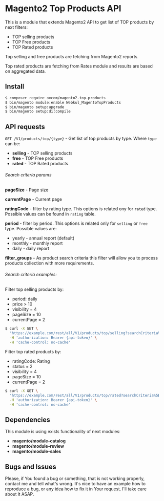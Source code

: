 # Magento2 Top Products API

This is a module that extends Magento2 API to get list of TOP products by next filters:
 - TOP selling products
 - TOP Free products
 - TOP Rated products
 
Top selling and free products are fetching from Magento2 reports.

Top rated products are fetching from Rates module and results are based on aggregated data.
 
## Install
```bash
$ composer require oxcom/magento2-top-products
$ bin/magento module:enable Webkul_MagentoTopProducts
$ bin/magento setup:upgrade
$ bin/magento setup:di:compile
```

## API requests
```GET /V1/products/top/{type}``` - Get list of top products by type.
Where ```type``` can be:
- **selling** - TOP selling products
- **free** - TOP Free products
- **rated** - TOP Rated products

###### Search criteria params
**pageSize** - Page size

**currentPage** - Current page

**ratingCode** - filter by rating type. This options is related ony for ```rated``` type. Possible values can be found in ```rating``` table.

**period** - filter by period. This options is related only for ```selling``` or ```free``` type. Possible values are:

- yearly - annual report (default)
- monthly - monthly report
- daily - daily report

**filter_groups** - As product search criteria this filter will allow you to process products collection with more requirements.

###### Search criteria examples:
Filter top selling products by:
- period: daily
- price > 10
- visibility = 4
- pageSize = 10
- currentPage = 2

```bash
$ curl -X GET \
  'https://example.com/rest/all/V1/products/top/selling?searchCriteria%5Bfilter_groups%5D%5B0%5D%5Bfilters%5D%5B0%5D%5Bfield%5D=visibility&searchCriteria%5Bfilter_groups%5D%5B0%5D%5Bfilters%5D%5B0%5D%5Bvalue%5D=4&searchCriteria%5Bfilter_groups%5D%5B0%5D%5Bfilters%5D%5B0%5D%5Bcondition_type%5D=eq&searchCriteria%5BpageSize%5D=10&searchCriteria%5BcurrentPage%5D=2&searchCriteria%5Bfilter_groups%5D%5B0%5D%5Bfilters%5D%5B1%5D%5Bfield%5D=price&searchCriteria%5Bfilter_groups%5D%5B0%5D%5Bfilters%5D%5B1%5D%5Bvalue%5D=10&searchCriteria%5Bfilter_groups%5D%5B0%5D%5Bfilters%5D%5B1%5D%5Bcondition_type%5D=gt&searchCriteria%5Bperiod%5D=daily' \
  -H 'authorization: Bearer {api-token}' \
  -H 'cache-control: no-cache'
```

Filter top rated products by:
- ratingCode: Rating
- status = 2
- visibility = 4
- pageSize = 10
- currentPage = 2

```bash
$ curl -X GET \
  'https://example.com/rest/all/V1/products/top/rated?searchCriteria%5Bfilter_groups%5D%5B0%5D%5Bfilters%5D%5B0%5D%5Bfield%5D=visibility&searchCriteria%5Bfilter_groups%5D%5B0%5D%5Bfilters%5D%5B0%5D%5Bvalue%5D=4&searchCriteria%5Bfilter_groups%5D%5B0%5D%5Bfilters%5D%5B0%5D%5Bcondition_type%5D=eq&searchCriteria%5BpageSize%5D=10&searchCriteria%5BcurrentPage%5D=2&searchCriteria%5Bfilter_groups%5D%5B0%5D%5Bfilters%5D%5B1%5D%5Bfield%5D=status&searchCriteria%5Bfilter_groups%5D%5B0%5D%5Bfilters%5D%5B1%5D%5Bvalue%5D=1&searchCriteria%5Bfilter_groups%5D%5B0%5D%5Bfilters%5D%5B1%5D%5Bcondition_type%5D=eq&searchCriteria%5BratingCode%5D=Rating' \
  -H 'authorization: Bearer {api-token}' \
  -H 'cache-control: no-cache'
```

## Dependencies
This module is using exists functionality of next modules:
- **magento/module-catalog**
- **magento/module-review**
- **magento/module-sales**

## Bugs and Issues
Please, if You found a bug or something, that is not working properly, contact me and tell what's wrong. It's nice to have an example how to reproduce a bug, or any idea how to fix it in Your request. I'll take care about it ASAP.
